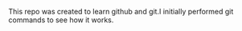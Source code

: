 This repo was created to learn github and git.I initially performed git commands to see how it works.
